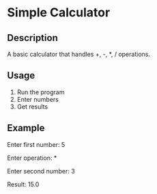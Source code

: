 # **Simple Calculator**  

## **Description**  
A basic calculator that handles +, -, *, / operations.  

## **Usage**  
1. Run the program  
2. Enter numbers  
3. Get results  

## **Example**  
Enter first number: 5

Enter operation: *

Enter second number: 3

Result: 15.0
